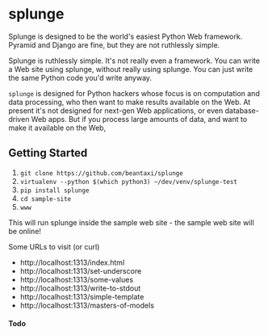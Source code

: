# splunge
Splunge is designed to be the world's easiest Python Web framework. Pyramid and Django are fine, but they are not ruthlessly simple.

Splunge is ruthlessly simple. It's not really even a framework. You can write a Web site using splunge, without really using splunge. You can just write the same Python code you'd write anyway.

`splunge` is designed for Python hackers whose focus is on computation and data processing, who then want to make results available on the Web. At present it's not designed for next-gen Web applications, or even database-driven Web apps. But if you process large amounts of data, and want to make it available on the Web, 

## Getting Started

1. `git clone https://github.com/beantaxi/splunge`
2.  `virtualenv --python $(which python3) ~/dev/venv/splunge-test`
3.  `pip install splunge`
4. `cd sample-site`
5. `www`

This will run splunge inside the sample web site - the sample web site will be online!

Some URLs to visit (or curl)
- http://localhost:1313/index.html
- http://localhost:1313/set-underscore
- http://localhost:1313/some-values
- http://localhost:1313/write-to-stdout
- http://localhost:1313/simple-template
- http://localhost:1313/masters-of-models

#### Todo
